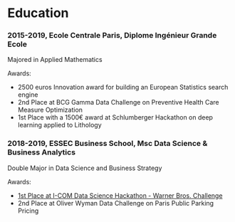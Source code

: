 # Education

### 2015-2019, Ecole Centrale Paris, Diplome Ingénieur Grande Ecole

Majored in Applied Mathematics

Awards:
- 2500 euros Innovation award for building an European Statistics search engine
- 2nd Place at BCG Gamma Data Challenge on Preventive Health Care Measure Optimization
- 1st Place with a 1500€ award at Schlumberger Hackathon on deep learning applied to Lithology


### 2018-2019, ESSEC Business School, Msc Data Science & Business Analytics

Double Major in Data Science and Business Strategy

Awards:
- [1st Place at I-COM Data Science Hackathon - Warner Bros. Challenge](https://www.youtube.com/watch?v=M7GXZ3cjviM) 
- 2nd Place at Oliver Wyman Data Challenge on Paris Public Parking Pricing 
